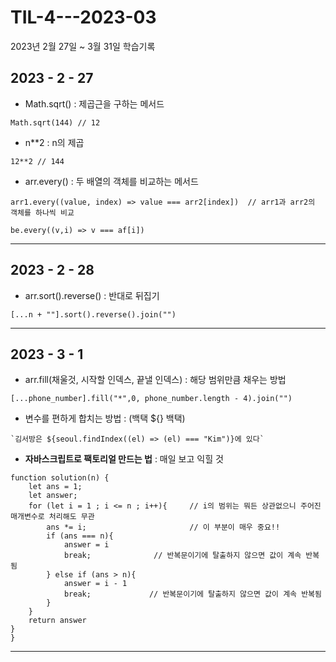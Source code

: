 # TIL-4---2023-03
2023년 2월 27일 ~ 3월 31일 학습기록

## 2023 - 2 - 27

- Math.sqrt() : 제곱근을 구하는 메서드
```
Math.sqrt(144) // 12
```

- n**2 : n의 제곱
```
12**2 // 144
```


- arr.every() : 두 배열의 객체를 비교하는 메서드

```
arr1.every((value, index) => value === arr2[index])  // arr1과 arr2의 객체를 하나씩 비교

be.every((v,i) => v === af[i])
```

-----------------


## 2023 - 2 - 28

- arr.sort().reverse() : 반대로 뒤집기


```
[...n + ""].sort().reverse().join("")
```

--------------------------------




## 2023 - 3 - 1




- arr.fill(채울것, 시작할 인덱스, 끝낼 인덱스) : 해당 범위만큼 채우는 방법


```
[...phone_number].fill("*",0, phone_number.length - 4).join("")
```




- 변수를 편하게 합치는 방법 : (백택 ${} 백택)


```
`김서방은 ${seoul.findIndex((el) => (el) === "Kim")}에 있다`
```



- **자바스크립트로 팩토리얼 만드는 법** : 매일 보고 익힐 것



```
function solution(n) {
    let ans = 1;
    let answer;
    for (let i = 1 ; i <= n ; i++){     // i의 범위는 뭐든 상관없으니 주어진 매개변수로 처리해도 무관
        ans *= i;                       // 이 부분이 매우 중요!!
        if (ans === n){
            answer = i
            break;              // 반복문이기에 탈출하지 않으면 값이 계속 반복됨
        } else if (ans > n){
            answer = i - 1
            break;             // 반복문이기에 탈출하지 않으면 값이 계속 반복됨
        }
    }
    return answer
}
}
```

-----------------